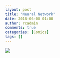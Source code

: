 ```yaml
---
layout: post
title: "Neural Network"
date: 2018-06-08 01:00
author: rcadmin
comments: true
categories: [Comics]
tags: []
---
```

<a href="../comics/2018/06/08/neural-network"><img src="http://dl.bitsmack.com/comics/20180608.jpg" /></a>

